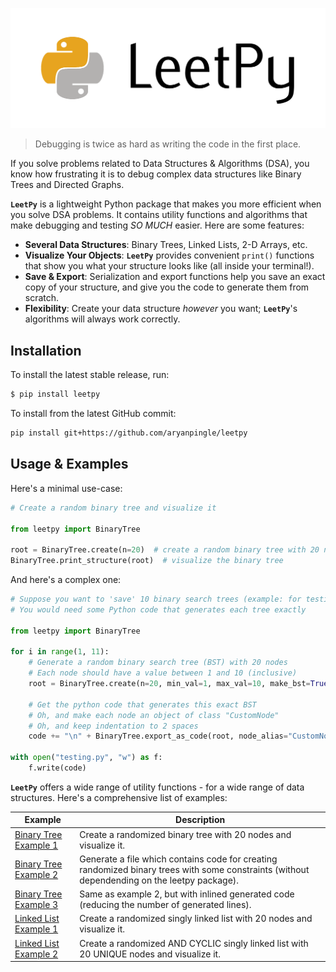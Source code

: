 [![LeetPy Banner](https://raw.githubusercontent.com/aryanpingle/LeetPy/master/static/images/LeetPy%20Banner.png)](https://github.com/aryanpingle/LeetPy)

> Debugging is twice as hard as writing the code in the first place.

If you solve problems related to Data Structures & Algorithms (DSA), you know how frustrating it is to debug complex data structures like Binary Trees and Directed Graphs.

**`LeetPy`** is a lightweight Python package that makes you more efficient when you solve DSA problems. It contains utility functions and algorithms that make debugging and testing *SO MUCH* easier. Here are some features:

- **Several Data Structures**: Binary Trees, Linked Lists, 2-D Arrays, etc.
- **Visualize Your Objects**: **`LeetPy`** provides convenient `print()` functions that show you what your structure looks like (all inside your terminal!).
- **Save & Export**: Serialization and export functions help you save an exact copy of your structure, and give you the code to generate them from scratch.
- **Flexibility**: Create your data structure *however* you want; **`LeetPy`**'s algorithms will always work correctly.

## Installation

To install the latest stable release, run:

```bash
$ pip install leetpy
```

To install from the latest GitHub commit:

```bash
pip install git+https://github.com/aryanpingle/leetpy
```

## Usage & Examples

Here's a minimal use-case:

```python
# Create a random binary tree and visualize it

from leetpy import BinaryTree

root = BinaryTree.create(n=20)  # create a random binary tree with 20 nodes
BinaryTree.print_structure(root)  # visualize the binary tree
```

And here's a complex one:

```python
# Suppose you want to 'save' 10 binary search trees (example: for testing purposes)
# You would need some Python code that generates each tree exactly

from leetpy import BinaryTree

for i in range(1, 11):
    # Generate a random binary search tree (BST) with 20 nodes
    # Each node should have a value between 1 and 10 (inclusive)
    root = BinaryTree.create(n=20, min_val=1, max_val=10, make_bst=True)
    
    # Get the python code that generates this exact BST
    # Oh, and make each node an object of class "CustomNode"
    # Oh, and keep indentation to 2 spaces
    code += "\n" + BinaryTree.export_as_code(root, node_alias="CustomNode", indent=2)

with open("testing.py", "w") as f:
    f.write(code)
```

**`LeetPy`** offers a wide range of utility functions - for a wide range of data structures. Here's a comprehensive list of examples:

|Example|Description|
|---|---|
|[Binary Tree Example 1](./examples/binary_tree/example_1.py)|Create a randomized binary tree with 20 nodes and visualize it.|
|[Binary Tree Example 2](./examples/binary_tree/example_2.py)|Generate a file which contains code for creating randomized binary trees with some constraints (without dependending on the leetpy package).|
|[Binary Tree Example 3](./examples/binary_tree/example_3.py)|Same as example 2, but with inlined generated code (reducing the number of generated lines).|
|[Linked List Example 1](./examples/linked_list/example_1.py)|Create a randomized singly linked list with 20 nodes and visualize it.|
|[Linked List Example 2](./examples/linked_list/example_2.py)|Create a randomized AND CYCLIC singly linked list with 20 UNIQUE nodes and visualize it.|
